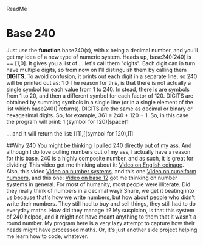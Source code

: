ReadMe
# Base 240 
Just use the **function** base240(x), with x being a decimal number, and you'll get my idea of a new type of numeric system. 
Heads up, base240(240) is == [1,0]. It gives you a list of ... let's call them "digits". Each digit can in turn have multiple digits, so from now on 
I'll distinguish them by calling them **DIGITS**. To avoid confusion, 
it prints out each digit in a separate line, so 240 will be printed out as:
1
0
The reason for this, is that there is not actually a single symbol for each value from 1 to 240. In stead, there is are symbols from 1 to 20, and
then a different symbol for each factor of 120. DIGITS are obtained by summing symbols in a single line (or in a single element of the list which
base240() returns). DIGITS are the same as decimal or binary or hexagesimal digits. So, for example, 361 = 240 + 120 + 1. So, in this case the program will print:
1
(symbol for 120)(space)1

... and it will return the list:
[[1],[(symbol for 120),1]]

##Why 240
You might be thinking I pulled 240 directly out of my ass. And although I do love pulling numbers out of my ass, I actually have a reason for 
this base. 240 is a highly composite number, and as such, it is great for dividing! This video got me thinking about it: [Video on English coinage](https://www.youtube.com/watch?v=R2paSGQRwvo). Also, this video [Video on number systems](https://www.youtube.com/watch?v=l4bmZ1gRqCc&t=343s), and 
this one [Video on cuneiform numbers](https://www.youtube.com/watch?v=RR3zzQP3bII), and this one: [Video on base 12](https://www.youtube.com/watch?v=U6xJfP7-HCc) got me thinking on number systems in general. For most of humanity, most people were illiterate. Did they really think of numbers in a decimal way? Shure, we get it beating into us because that's how we write numbers, but how about people who didn't write their numbers. They still had to buy and sell things, they still had to do everyday maths. How did they manage it? My suspicion, is that this system of 240 helped, and it might not have meant anything to them that it wasn't a round number. My program here is a very lazy attempt to capture how their heads might have processed maths. 
Or, it's just another side project helping me learn how to code, whatever. 

